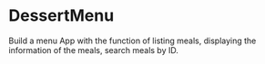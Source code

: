 # DessertMenu
Build a menu App with the function of listing meals, displaying the information of the meals, search meals by ID.
